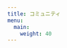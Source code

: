 ```yaml
---
title: コミュニティ
menu:
  main:
    weight: 40
---
```


<!--add blocks of content here to add more sections to the community page -->
